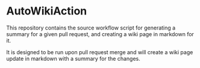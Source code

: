 # AutoWikiAction

This repository contains the source workflow script for generating a summary for a given pull request, and creating a wiki page in markdown for it.

It is designed to be run upon pull request merge and will create a wiki page update in markdown with a summary for the changes.

